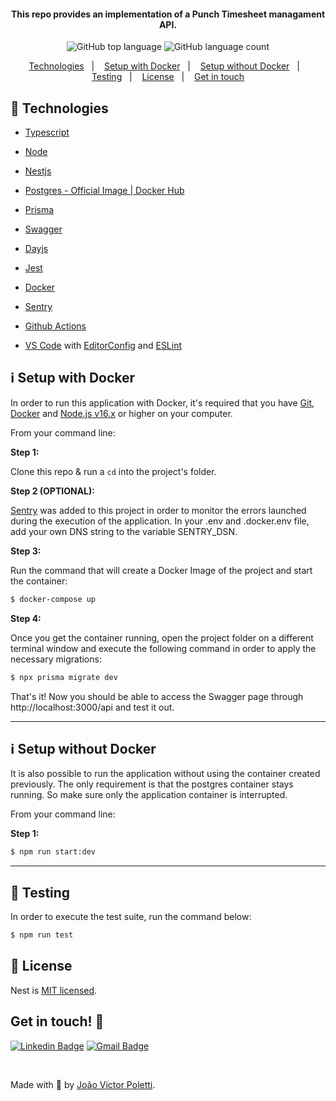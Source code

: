 <h4 align="center">
  This repo provides an implementation of a Punch Timesheet managament API.
</h4>
<p align="center">
  <img alt="GitHub top language" src="https://img.shields.io/github/languages/top/joao96/punch-timesheet?style=flat-square">
  <img alt="GitHub language count" src="https://img.shields.io/github/languages/count/joao96/punch-timesheet?style=flat-square">
</p>

<p align="center">
  <a href="#checkered_flag-technologies">Technologies</a>&nbsp;&nbsp;&nbsp;|&nbsp;&nbsp;&nbsp;
  <a href="#information_source-setup-with-docker">Setup with Docker</a>&nbsp;&nbsp;&nbsp;|&nbsp;&nbsp;&nbsp;
    <a href="#information_source-setup-without-docker">Setup without Docker</a>&nbsp;&nbsp;&nbsp;|&nbsp;&nbsp;&nbsp;
  <a href="#test_tube-testing">Testing</a>&nbsp;&nbsp;&nbsp;|&nbsp;&nbsp;&nbsp;
  <a href="#page_facing_up-license">License</a>&nbsp;&nbsp;&nbsp;|&nbsp;&nbsp;&nbsp;
  <a href="#get-in-touch-monocle_face">Get in touch</a>
</p>


## :checkered_flag: Technologies

- [Typescript](https://www.typescriptlang.org/)
- [Node](https://nodejs.org/en/)
- [Nestjs](https://nestjs.com/)
- [Postgres - Official Image | Docker Hub](https://hub.docker.com/_/postgres)
- [Prisma](https://www.prisma.io/)
- [Swagger](https://swagger.io/specification/)
- [Dayjs](https://day.js.org/)
- [Jest](https://jestjs.io/)
- [Docker](https://www.docker.com/)
- [Sentry](https://sentry.io/welcome/)
- [Github Actions](https://github.com/features/actions)

- [VS Code][vc] with [EditorConfig][vceditconfig] and [ESLint][vceslint]

## :information_source: Setup with Docker

In order to run this application with Docker, it's required that you have [Git], [Docker] and [Node.js v16.x][nodejs] or higher on your computer. 

From your command line:

**Step 1:** 

Clone this repo & run a `cd` into the project's folder.

**Step 2 (OPTIONAL):** 

[Sentry](https://sentry.io/welcome/) was added to this project in order to monitor the errors launched during the execution of the application. 
In your .env and .docker.env file, add your own DNS string to the variable SENTRY_DSN.

**Step 3:** 

Run the command that will create a Docker Image of the project and start the container:

```bash
$ docker-compose up
```

**Step 4:** 

Once you get the container running, open the project folder on a different terminal window and execute the following command in order to apply the necessary migrations:

```bash
$ npx prisma migrate dev
```

That's it! 
Now you should be able to access the Swagger page through http://localhost:3000/api and test it out.

--------

## :information_source: Setup without Docker

It is also possible to run the application without using the container created previously. The only requirement is that the postgres container stays running. So make sure only the application container is interrupted.

From your command line:

**Step 1:** 

```bash
$ npm run start:dev
```
---------

## :test_tube: Testing

In order to execute the test suite, run the command below:

```bash
$ npm run test
```

## :page_facing_up: License

Nest is [MIT licensed](LICENSE).


## Get in touch! :monocle_face:

[![Linkedin Badge](https://img.shields.io/badge/-João%20Victor%20Poletti-0e76a8?style=flat-square&logo=Linkedin&logoColor=white&link=https://www.linkedin.com/in/jvpoletti/)](https://www.linkedin.com/in/jvpoletti/)
[![Gmail Badge](https://img.shields.io/badge/-jvpoletti@gmail.com-ff512f?style=flat-square&logo=Gmail&logoColor=white&link=mailto:jvpoletti@gmail.com)](mailto:jvpoletti@gmail.com)

<br />

Made with :green_heart: by [João Victor Poletti](https://github.com/joao96).

[nodejs]: https://nodejs.org/
[Git]: https://git-scm.com/
[Docker]: https://www.docker.com/
[npm]: https://www.npmjs.com/
[vc]: https://code.visualstudio.com/
[vceditconfig]: https://marketplace.visualstudio.com/items?itemName=EditorConfig.EditorConfig
[vceslint]: https://marketplace.visualstudio.com/items?itemName=dbaeumer.vscode-eslint
